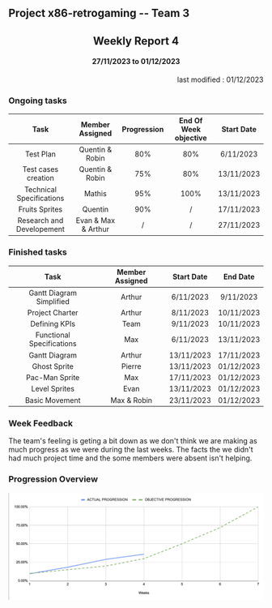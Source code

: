 Project x86-retrogaming -- Team 3
---

<h2 align="center">Weekly Report 4</h2>

<h4 align="center">27/11/2023 to 01/12/2023</h4>

<p align="right">last modified : 01/12/2023</p>

### Ongoing tasks

<div align="center">

|           Task            |   Member Assigned   |   Progression   |   End Of Week objective   |   Start Date  |
|:-------------------------:|:-------------------:|:---------------:|:-------------------------:|:-------------:|
|Test Plan                  |Quentin & Robin      |80%              |80%                        |6/11/2023      |
|Test cases creation        |Quentin & Robin      |75%              |80%                        |13/11/2023     |
|Technical Specifications   |Mathis               |95%              |100%                       |13/11/2023     |
|Fruits Sprites             |Quentin              |90%              |/                          |17/11/2023     |
|Research and Developement  |Evan & Max & Arthur  |/                |/                          |27/11/2023     |



</div>

### Finished tasks

<div align="center">

|           Task            |   Member Assigned     |  Start Date   |   End Date  |
|:-------------------------:|:---------------------:|:-------------:|:-----------:|
|Gantt Diagram Simplified   |Arthur                 |6/11/2023      |9/11/2023    |
|Project Charter            |Arthur                 |8/11/2023      |10/11/2023   |
|Defining KPIs              |Team                   |9/11/2023      |10/11/2023   |
|Functional Specifications  |Max                    |6/11/2023      |13/11/2023   |
|Gantt Diagram              |Arthur                 |13/11/2023     |17/11/2023   |
|Ghost Sprite               |Pierre                 |13/11/2023     |01/12/2023   |
|Pac-Man Sprite             |Max                    |17/11/2023     |01/12/2023   |
|Level Sprites              |Evan                   |13/11/2023     |01/12/2023   |
|Basic Movement             |Max & Robin            |23/11/2023     |01/12/2023   |

</div>

### Week Feedback

The team's feeling is geting a bit down as we don't think we are making as much progress as we were during the last weeks. The facts the we didn't had much project time and the some members were absent isn't helping.

### Progression Overview

<div align="center">

![Progression](../pictures/weeklyReport/progressionWeek4.png)

</div>